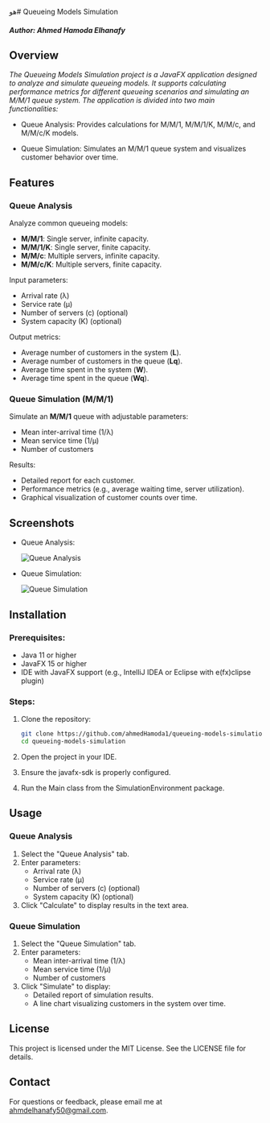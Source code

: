 هو# Queueing Models Simulation

#### *Author: Ahmed Hamoda Elhanafy*

## Overview
*The Queueing Models Simulation project is a JavaFX application designed to analyze and simulate queueing models. It supports calculating performance metrics for different queueing scenarios and simulating an M/M/1 queue system. The application is divided into two main functionalities:*

  - Queue Analysis: Provides calculations for M/M/1, M/M/1/K, M/M/c, and M/M/c/K models.

  - Queue Simulation: Simulates an M/M/1 queue system and visualizes customer behavior over time.

## Features

### Queue Analysis

Analyze common queueing models:
- **M/M/1**: Single server, infinite capacity.
- **M/M/1/K**: Single server, finite capacity.
- **M/M/c**: Multiple servers, infinite capacity.
- **M/M/c/K**: Multiple servers, finite capacity.

Input parameters:
- Arrival rate (λ)
- Service rate (μ)
- Number of servers (c) (optional)
- System capacity (K) (optional)

Output metrics:
- Average number of customers in the system (**L**).
- Average number of customers in the queue (**Lq**).
- Average time spent in the system (**W**).
- Average time spent in the queue (**Wq**).

### Queue Simulation (M/M/1)

Simulate an **M/M/1** queue with adjustable parameters:
- Mean inter-arrival time (1/λ)
- Mean service time (1/μ)
- Number of customers

Results:
- Detailed report for each customer.
- Performance metrics (e.g., average waiting time, server utilization).
- Graphical visualization of customer counts over time.

## Screenshots

- Queue Analysis: 

    ![Queue Analysis](https://github.com/user-attachments/assets/2ac9a58c-0f9c-4893-b368-00af55509a0c)

- Queue Simulation:

    ![Queue Simulation](https://github.com/user-attachments/assets/82e967c8-c020-4829-a7d6-8bf531edc87c) 


## Installation

### Prerequisites:

- Java 11 or higher
- JavaFX 15 or higher
- IDE with JavaFX support (e.g., IntelliJ IDEA or Eclipse with e(fx)clipse plugin)

### Steps:

1. Clone the repository:
   ```bash
   git clone https://github.com/ahmedHamoda1/queueing-models-simulation.git
   cd queueing-models-simulation
2. Open the project in your IDE.

3. Ensure the javafx-sdk is properly configured.

4. Run the Main class from the SimulationEnvironment package.

## Usage
### Queue Analysis
1. Select the "Queue Analysis" tab.
2. Enter parameters:
   - Arrival rate (λ)
   - Service rate (μ)
   - Number of servers (c) (optional)
   - System capacity (K) (optional)
3. Click "Calculate" to display results in the text area.
### Queue Simulation
1. Select the "Queue Simulation" tab.
2. Enter parameters:
   - Mean inter-arrival time (1/λ)
   - Mean service time (1/μ)
   - Number of customers
3. Click "Simulate" to display:
   - Detailed report of simulation results.
   - A line chart visualizing customers in the system over time.

## License
This project is licensed under the MIT License. See the LICENSE file for details.

## Contact
For questions or feedback, please email me at ahmdelhanafy50@gmail.com.
